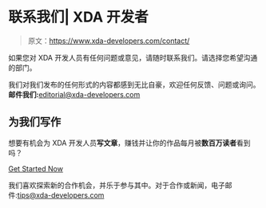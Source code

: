 # 联系我们| XDA 开发者

> 原文：<https://www.xda-developers.com/contact/>

如果您对 XDA 开发人员有任何问题或意见，请随时联系我们。请选择您希望沟通的部门。

我们对我们发布的任何形式的内容都感到无比自豪，欢迎任何反馈、问题或询问。
**邮件我们:**[editorial@xda-developers.com](mailto:editorial@xda-developers.com)

## 为我们写作

想要有机会为 XDA 开发人员**写文章**，赚钱并让你的作品每月被**数百万读者**看到吗？

[Get Started Now](/contributor)

我们喜欢探索新的合作机会，并乐于参与其中。对于合作或新闻，电子邮件:[tips@xda-developers.com](mailto:tips@xda-developers.com?Subject=PR%20-%20XDA%20Developers)